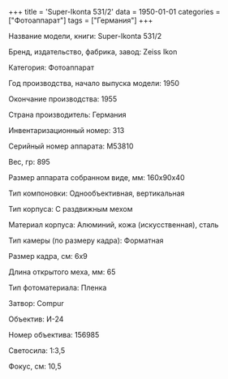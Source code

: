 +++
title = 'Super-Ikonta 531/2'
data = 1950-01-01
categories = ["Фотоаппарат"]
tags = ["Германия"]
+++

Название модели, книги: Super-Ikonta 531/2

Бренд, издательство, фабрика, завод: Zeiss Ikon

Категория: Фотоаппарат

Год производства, начало выпуска модели: 1950

Окончание производства: 1955

Страна производитель: Германия

Инвентаризационный номер: 313

Серийный номер аппарата: M53810

Вес, гр: 895

Размер аппарата  собранном виде, мм: 160х90х40

Тип компоновки: Однообъективная, вертикальная

Тип корпуса: С раздвижным мехом

Материал корпуса: Алюминий, кожа (искусственная), сталь

Тип камеры (по размеру кадра): Форматная

Размер кадра, см: 6х9

Длина открытого меха, мм: 65

Тип фотоматериала: Пленка

Затвор: Compur

Объектив: И-24

Номер объектива: 156985

Светосила: 1:3,5

Фокус, см: 10,5

